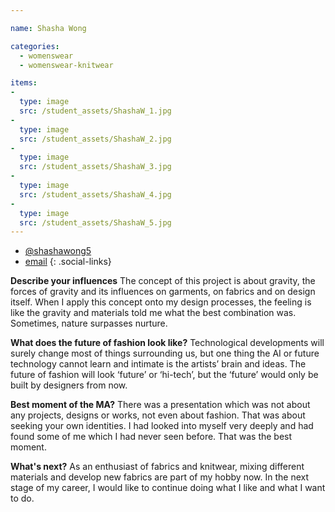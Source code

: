 ```yaml
---

name: Shasha Wong

categories:
  - womenswear
  - womenswear-knitwear

items:
-
  type: image
  src: /student_assets/ShashaW_1.jpg
-
  type: image
  src: /student_assets/ShashaW_2.jpg
-
  type: image
  src: /student_assets/ShashaW_3.jpg
-
  type: image
  src: /student_assets/ShashaW_4.jpg
-
  type: image
  src: /student_assets/ShashaW_5.jpg
---
```


* [@shashawong5](https://www.instagram.com/shashawong5/)
* [email](mailto:shasha.wong@network.rca.ac.uk)
{: .social-links}

**Describe your influences**
The concept of this project is about gravity, the forces of gravity and its influences on garments, on fabrics and on design itself. When I apply this concept onto my design processes, the feeling is like the gravity and materials told me what the best combination was. Sometimes, nature surpasses nurture.

**What does the future of fashion look like?**
Technological developments will surely change most of things surrounding us, but one thing the AI or future technology cannot learn and intimate is the artists’ brain and ideas. The future of fashion will look ‘future’ or ‘hi-tech’, but the ‘future’ would only be built by designers from now.

**Best moment of the MA?**
There was a presentation which was not about any projects, designs or works, not even about fashion. That was about seeking your own identities. I had looked into myself very deeply and had found some of me which I had never seen before. That was the best moment.

**What's next?**
As an enthusiast of fabrics and knitwear, mixing different materials and develop new fabrics are part of my hobby now. In the next stage of my career, I would like to continue doing what I like and what I want to do.
